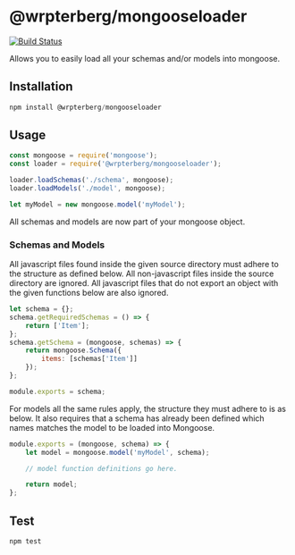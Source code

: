 # @wrpterberg/mongooseloader
[![Build Status](https://travis-ci.org/WterBerg/mongooseloader.svg?branch=master)](https://travis-ci.org/WterBerg/mongooseloader)

Allows you to easily load all your schemas and/or models into mongoose.

## Installation
```JavaScript
npm install @wrpterberg/mongooseloader
```

## Usage
```JavaScript
const mongoose = require('mongoose');
const loader = require('@wrpterberg/mongooseloader');

loader.loadSchemas('./schema', mongoose);
loader.loadModels('./model', mongoose);

let myModel = new mongoose.model('myModel');
```

All schemas and models are now part of your mongoose object.

### Schemas and Models
All javascript files found inside the given source directory must adhere to the structure as defined below. All non-javascript files inside the source directory are ignored. All javascript files that do not export an object with the given functions below are also ignored.

```JavaScript
let schema = {};
schema.getRequiredSchemas = () => {
    return ['Item'];
};
schema.getSchema = (mongoose, schemas) => {
    return mongoose.Schema({
        items: [schemas['Item']]
    });
};

module.exports = schema;
```

For models all the same rules apply, the structure they must adhere to is as below. It also requires that a schema has already been defined which names matches the model to be loaded into Mongoose.

```JavaScript
module.exports = (mongoose, schema) => {
    let model = mongoose.model('myModel', schema);

    // model function definitions go here.

    return model;
};
```

## Test
```JavaScript
npm test
```
